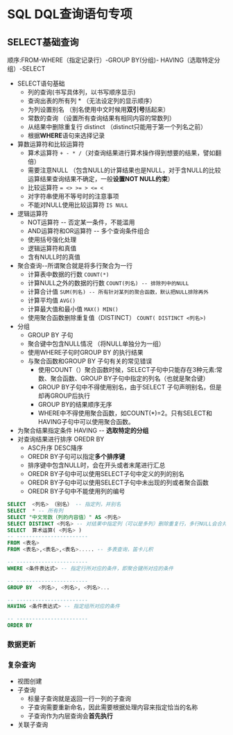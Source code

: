 # SQL DQL查询语句专项

## SELECT基础查询

顺序:FROM-WHERE（指定记录行）-GROUP BY(分组)- HAVING（选取特定分组）-SELECT

* SELECT语句基础
  * 列的查询(书写具体列，以书写顺序显示)
  * 查询出表的所有列 * （无法设定列的显示顺序）
  * 为列设置别名 （别名使用中文时候用**双引号**括起来）
  * 常数的查询 （设置所有查询结果有相同内容的常数列）
  * 从结果中删除重复行 distinct （distinct只能用于第一个列名之前）
  * 根据**WHERE**语句来选择记录
* 算数运算符和比较运算符
  * 算术运算符 `+ - * /`（对查询结果进行算术操作得到想要的结果，譬如翻倍）
  * 需要注意NULL （包含NULL的计算结果也是NULL，对于含NULL的比较运算结果查询结果不确定，一般**设置NOT NULL约束**）
  * 比较运算符 `= <> >= > <= <`
  * 对字符串使用不等号时的注意事项
  * 不能对NULL使用比较运算符 `IS NULL`
* 逻辑运算符
  * NOT运算符 -- 否定某一条件，不能滥用
  * AND运算符和OR运算符 -- 多个查询条件组合
  * 使用括号强化处理
  * 逻辑运算符和真值
  * 含有NULL时的真值
* 聚合查询--所谓聚合就是将多行聚合为一行
  * 计算表中数据的行数 `COUNT(*)`
  * 计算NULL之外的数据的行数 `COUNT(列名) -- 排除列中的NULL`
  * 计算合计值 `SUM(列名) -- 所有针对某列的聚合函数，默认把NULL排除再外`
  * 计算平均值 `AVG()`
  * 计算最大值和最小值 `MAX() MIN()`
  * 使用聚合函数删除重复值（DISTINCT） `COUNT( DISTINCT <列名>)`
* 分组
  * GROUP BY 子句
  * 聚合键中包含NULL情况 （将NULL单独分为一组）
  * 使用WHERE子句时GROUP BY 的执行结果
  * 与聚合函数和GROUP BY 子句有关的常见错误
    * 使用COUNT（）聚合函数时候，SELECT子句中只能存在3种元素:常数、聚合函数、GROUP BY子句中指定的列名（也就是聚合键）
    * GROUP BY子句中不得使用别名，由于SELECT 子句声明别名，但是却再GROUP后执行
    * GROUP BY的结果顺序无序
    * WHERE中不得使用聚合函数，如COUNT(*)=2。只有SELECT和HAVING子句中可以使用聚合函数。
* 为聚合结果指定条件 HAVING --  **选取特定的分组**
* 对查询结果进行排序 OREDR BY
  * ASC升序 DESC降序
  * OREDR BY子句可以指定**多个排序键**
  * 排序键中包含NULL时，会在开头或者末尾进行汇总
  * OREDR BY子句中可以使用SELECT子句中定义的列的别名
  * OREDR BY子句中可以使用SELECT子句中未出现的列或者聚合函数
  * OREDR BY子句中不能使用列的编号


```SQL
SELECT  <列名> （别名） -- 指定列，并别名
SELECT  * -- 所有列
SELECT "中文常数（列的内容值）" AS <列名>
SELECT DISTINCT <列名> -- 对结果中指定列（可以是多列）删除重复行，多行NULL会合并为一行NULL
SELECT  算术运算( <列名> )
-- -----------------------
FROM <表名>
FROM <表名>,<表名>,<表名>..... -- 多表查询，笛卡儿积

-- -----------------------
WHERE <条件表达式> -- 指定行所对应的条件，即聚合键所对应的条件

-- -----------------------
GROUP BY  <列名>, <列名>, <列名>...

-- -----------------------
HAVING <条件表达式> -- 指定组所对应的条件

-- -----------------------
ORDER BY

```

### 数据更新

### 复杂查询

* 视图创建
* 子查询
  * 标量子查询就是返回一行一列的子查询
  * 子查询需要重新命名，因此需要根据处理内容来指定恰当的名称
  * 子查询作为内层查询会**首先执行**
* 关联子查询